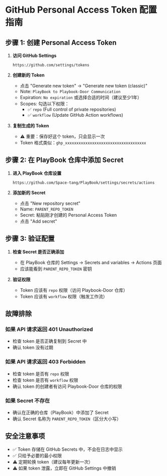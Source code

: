 # GitHub Personal Access Token 配置指南

## 步骤 1: 创建 Personal Access Token

1. **访问 GitHub Settings**
   ```
   https://github.com/settings/tokens
   ```

2. **创建新的 Token**
   - 点击 "Generate new token" → "Generate new token (classic)"
   - Note: `PlayBook to Playbook-Door Communication`
   - Expiration: `No expiration` 或选择合适的时间（建议至少1年）
   - Scopes: 勾选以下权限：
     - ✅ `repo` (Full control of private repositories)
     - ✅ `workflow` (Update GitHub Action workflows)

3. **复制生成的 Token**
   - ⚠️ 重要：保存好这个 token，只会显示一次
   - Token 格式类似：`ghp_xxxxxxxxxxxxxxxxxxxxxxxxxxxxxxxxxxxx`

## 步骤 2: 在 PlayBook 仓库中添加 Secret

1. **进入 PlayBook 仓库设置**
   ```
   https://github.com/Space-tang/PlayBook/settings/secrets/actions
   ```

2. **添加新的 Secret**
   - 点击 "New repository secret"
   - Name: `PARENT_REPO_TOKEN`
   - Secret: 粘贴刚才创建的 Personal Access Token
   - 点击 "Add secret"

## 步骤 3: 验证配置

1. **检查 Secret 是否正确添加**
   - 在 PlayBook 仓库的 Settings → Secrets and variables → Actions 页面
   - 应该能看到 `PARENT_REPO_TOKEN` 密钥

2. **验证权限**
   - Token 应该有 `repo` 权限（访问 Playbook-Door 仓库）
   - Token 应该有 `workflow` 权限（触发工作流）

## 故障排除

### 如果 API 请求返回 401 Unauthorized
- 检查 token 是否正确复制到 Secret 中
- 确认 token 没有过期

### 如果 API 请求返回 403 Forbidden
- 检查 token 是否有 `repo` 权限
- 检查 token 是否有 `workflow` 权限
- 确认 token 的创建者有访问 Playbook-Door 仓库的权限

### 如果 Secret 不存在
- 确认在正确的仓库（PlayBook）中添加了 Secret
- 确认 Secret 名称为 `PARENT_REPO_TOKEN`（区分大小写）

## 安全注意事项

- ✅ Token 存储在 GitHub Secrets 中，不会在日志中显示
- ✅ 只给予必要的最小权限
- ⚠️ 定期轮换 token（建议每年更新一次）
- ⚠️ 如果 token 泄露，立即在 GitHub Settings 中撤销